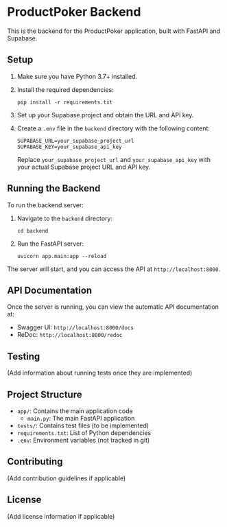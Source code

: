 # ProductPoker Backend

This is the backend for the ProductPoker application, built with FastAPI and Supabase.

## Setup

1. Make sure you have Python 3.7+ installed.

2. Install the required dependencies:
   ```
   pip install -r requirements.txt
   ```

3. Set up your Supabase project and obtain the URL and API key.

4. Create a `.env` file in the `backend` directory with the following content:
   ```
   SUPABASE_URL=your_supabase_project_url
   SUPABASE_KEY=your_supabase_api_key
   ```
   Replace `your_supabase_project_url` and `your_supabase_api_key` with your actual Supabase project URL and API key.

## Running the Backend

To run the backend server:

1. Navigate to the `backend` directory:
   ```
   cd backend
   ```

2. Run the FastAPI server:
   ```
   uvicorn app.main:app --reload
   ```

The server will start, and you can access the API at `http://localhost:8000`.

## API Documentation

Once the server is running, you can view the automatic API documentation at:

- Swagger UI: `http://localhost:8000/docs`
- ReDoc: `http://localhost:8000/redoc`

## Testing

(Add information about running tests once they are implemented)

## Project Structure

- `app/`: Contains the main application code
  - `main.py`: The main FastAPI application
- `tests/`: Contains test files (to be implemented)
- `requirements.txt`: List of Python dependencies
- `.env`: Environment variables (not tracked in git)

## Contributing

(Add contribution guidelines if applicable)

## License

(Add license information if applicable)